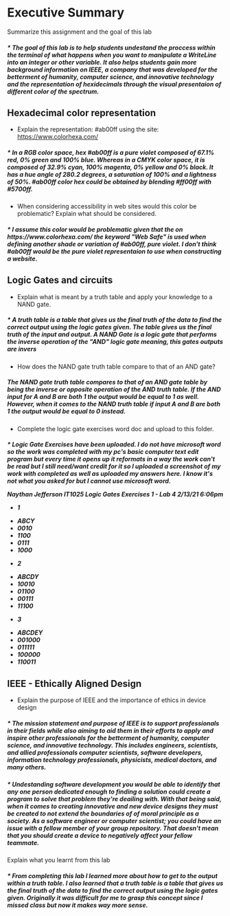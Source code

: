 # Executive Summary
Summarize this assignment and the goal of this lab

<h5> * The goal of this lab is to help students undestand the proccess within the terminal of what happens when you want to manipulate a WriteLine into an integer or other variable. It also helps students gain more background information on IEEE, a company that was developed for the betterment of humanity, computer science, and innovative technology and the representation of hexidecimals through the visual presentaion of different color of the spectrum. </h5>

## Hexadecimal color representation
* Explain the representation: #ab00ff using the site: https://www.colorhexa.com/ 

<h5> * In a RGB color space, hex #ab00ff is a pure violet composed of 67.1% red, 0% green and 100% blue. Whereas in a CMYK color space, it is composed of 32.9% cyan, 100% magenta, 0% yellow and 0% black. It has a hue angle of 280.2 degrees, a saturation of 100% and a lightness of 50%. #ab00ff color hex could be obtained by blending #ff00ff with #5700ff.
 </h5>


* When considering accessibility in web sites would this color be problematic? Explain what should be considered. 

<h5> * I assume this color would be problematic given that the on https://www.colorhexa.com/ the keyword "Web Safe" is used when defining another 
shade or variation of #ab00ff, pure violet. I don't think #ab00ff would be the pure violet representaion to use when constructing a website. </h5>

## Logic Gates and circuits
* Explain what is meant by a truth table and apply your knowledge to a NAND gate.  

<h5> * A truth table is a table that gives us the final truth of the data to find the correct output using the logic gates given. The table gives us the final truth of the input and output. A NAND Gate is a logic gate that performs the inverse operation of the "AND" logic gate meaning, this gates outputs are invers </h5>

* How does the NAND gate truth table compare to that of an AND gate? 

<h5> The NAND gate truth table compares to that of an AND gate table by being the inverse or opposite operation of the AND truth table. If the AND input for A and B are both 1 the output would be equal to 1 as well. However,  when it comes to the NAND truth table if input A and B are both 1 the output would be equal to 0 instead. </h5>


* Complete the logic gate exercises word doc and upload to this folder.

<h5> * Logic Gate Exercises have been uploaded. I do not have microsoft word so the work was completed with my pc's basic computer text edit program but every time it opens up it reformats in a way the work can't be read but I still need/want credit for it so I uploaded a screenshot of my work with completed as well as uploaded my answers here. I know it's not what you asked for but I cannot use microsoft word. 

Naythan Jefferson
IT1025
Logic Gates Exercises 1 - Lab 4
2/13/21 6:06pm

* 1 
 
- ABCY
- 0010
- 1100
- 0111
- 1000

* 2

- ABCDY
- 10010
- 01100
- 00111
- 11100

* 3

- ABCDEY
- 001000
- 011111
- 100000
- 110011

## IEEE - Ethically Aligned Design
* Explain the purpose of IEEE and the importance of ethics in device design

<h5> * The mission statement and purpose of IEEE is to support professionals in their fields while also aiming to aid them in their efforts 
to apply and inspire other professionals for the betterment of humanity, computer science, and innovative technology. This includes engineers, scientists, 
and allied professionals computer scientists, software developers, information technology professionals, physicists, medical doctors, and many others. </h5>

<h5> * Undestanding software development you would be able to identify that any one person dedicated enough to finding a solution could create a 
program to solve that problem they're deailing with. With that being said, when it comes to creating innovative and new device designs they
must be created to not extend the boundaries of of moral principle as a society. As a software engineer or computer scientist; you could have
an issue with a fellow member of your group repository. That doesn't mean that you should create a device to negatively affect your fellow teammate. </h5>


Explain what you learnt from this lab

<h5> * From completing this lab I learned more about how to get to the output within a truth table. I also learned that a truth table is a table that gives us the final truth of the data to find the correct output using the logic gates given. Originally it was difficult for me to grasp this concept since I missed class but now it makes way more sense. </h5>
